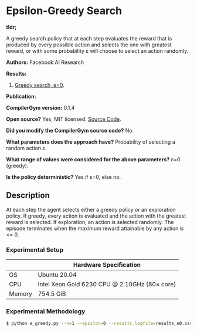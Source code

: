 # Epsilon-Greedy Search

**tldr;**

A greedy search policy that at each step evaluates the reward that is produced
by every possible action and selects the one with greatest reward, or with some
probability ε will choose to select an action randomly.

**Authors:**
Facebook AI Research

**Results:**
1. [Greedy search, e=0](results_e0.csv).

**Publication:**
<!-- TODO(cummins): Add CompilerGym citation when ready. -->

**CompilerGym version:**
0.1.4

**Open source?**
Yes, MIT licensed. [Source Code](e_greedy.py).

**Did you modify the CompilerGym source code?**
No.

**What parameters does the approach have?**
Probability of selecting a random action *ε*.

**What range of values were considered for the above parameters?**
ε=0 (greedy).

**Is the policy deterministic?**
Yes if ε=0, else no.

## Description

At each step the agent selects either a greedy policy or an exploration policy.
If greedy, every action is evaluated and the action with the greatest reward
is selected. If exploration, an action is selected randomly. The episode
terminates when the maximum reward attainable by any action is <= 0.


### Experimental Setup

|        | Hardware Specification                        |
| ------ | --------------------------------------------- |
| OS     | Ubuntu 20.04                                  |
| CPU    | Intel Xeon Gold 6230 CPU @ 2.10GHz (80× core) |
| Memory | 754.5 GiB                                     |

### Experimental Methodology

```sh
$ python e_greedy.py --n=1 --epsilon=0 --results_logfile=results_e0.csv
```
